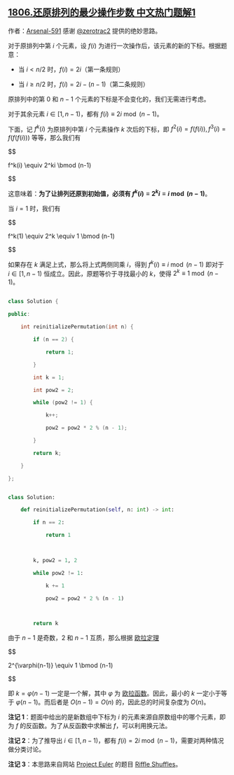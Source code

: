 ## [1806.还原排列的最少操作步数 中文热门题解1](https://leetcode.cn/problems/minimum-number-of-operations-to-reinitialize-a-permutation/solutions/100000/shu-xue-on-suan-fa-by-arsenal-591-xatz)

作者：[Arsenal-591](https://leetcode.cn/u/Arsenal-591)
感谢 [@zerotrac2](/u/zerotrac2/) 提供的绝妙思路。

对于原排列中第 $i$ 个元素，设 $f(i)$ 为进行一次操作后，该元素的新的下标。根据题意：
- 当 $i < n/2$ 时，$f(i)=2i$（第一条规则）
- 当 $i \ge n/2$ 时，$f(i)=2i-(n-1)$（第二条规则）

原排列中的第 $0$ 和 $n-1$ 个元素的下标是不会变化的，我们无需进行考虑。
对于其余元素 $i \in [1, n-1)$，都有 $f(i) \equiv 2i \bmod (n-1)$。

下面，记 $f^k(i)$ 为原排列中第 $i$ 个元素操作 $k$ 次后的下标，即 $f^2(i) = f(f(i)), f^3(i) = f(f(f(i)))$ 等等，那么我们有

$$
f^k(i) \equiv 2^ki \bmod (n-1)
$$

这意味着：**为了让排列还原到初始值，必须有 $f^k(i) \equiv 2^ki \equiv i \bmod (n-1)$**。

当 $i=1$ 时，我们有

$$
f^k(1) \equiv 2^k \equiv 1 \bmod (n-1)
$$

如果存在 $k$ 满足上式，那么将上式两侧同乘 $i$，得到 $f^k(i) \equiv i \bmod (n-1)$ 即对于 $i \in [1, n-1)$ 恒成立。因此，原题等价于寻找最小的 $k$，使得 $2^k \equiv 1 \bmod (n-1)$。

```C++ [sol1-C++]
class Solution {
public:
    int reinitializePermutation(int n) {
        if (n == 2) {
            return 1;
        }
        int k = 1;
        int pow2 = 2;
        while (pow2 != 1) {
            k++;
            pow2 = pow2 * 2 % (n - 1);
        }
        return k;
    }
};
```

```Python [sol1-Python3]
class Solution:
    def reinitializePermutation(self, n: int) -> int:
        if n == 2:
            return 1
        
        k, pow2 = 1, 2
        while pow2 != 1:
            k += 1
            pow2 = pow2 * 2 % (n - 1)
        
        return k
```

由于 $n-1$ 是奇数，$2$ 和 $n-1$ 互质，那么根据 [欧拉定理](https://zh.wikipedia.org/wiki/%E6%AC%A7%E6%8B%89%E5%AE%9A%E7%90%86_(%E6%95%B0%E8%AE%BA))

$$
2^{\varphi(n-1)} \equiv 1 \bmod (n-1)
$$

即 $k=\varphi(n-1)$ 一定是一个解，其中 $\varphi$ 为 [欧拉函数](https://zh.wikipedia.org/wiki/%E6%AC%A7%E6%8B%89%E5%87%BD%E6%95%B0)。因此，最小的 $k$ 一定小于等于 $\varphi(n-1)$。而后者是 $O(n-1) = O(n)$ 的，因此总的时间复杂度为 $O(n)$。

**注记 1**：题面中给出的是新数组中下标为 $i$ 的元素来源自原数组中的哪个元素，即为 $f$ 的反函数。为了从反函数中求解出 $f$，可以利用换元法。

**注记 2**：为了推导出 $i \in [1, n-1)$，都有 $f(i) = 2i \bmod (n-1)$，需要对两种情况做分类讨论。

**注记 3**：本思路来自网站 [Project Euler](https://projecteuler.net) 的题目 [Riffle Shuffles](https://projecteuler.net/problem=622)。